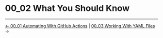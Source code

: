 # 00_02 What You Should Know

<!-- FooterStart -->
---
[← 00_01 Automating With GitHub Actions](../00_01_automating_with_github_actions/README.md) | [00_03 Working With YAML Files →](../00_03_working_with_yaml_files/README.md)
<!-- FooterEnd -->
